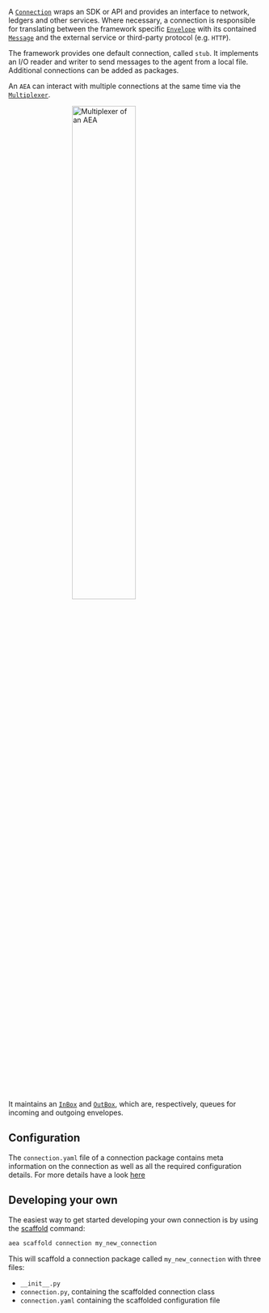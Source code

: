 A <a href="../api/connections/base#connection-objects">`Connection`</a> wraps an SDK or API and provides an interface to network, ledgers and other services. Where necessary, a connection is responsible for translating between the framework specific <a href="../api/mail/base#envelope-objects">`Envelope`</a>  with its contained <a href="../api/protocols/base#message-objects">`Message`</a> and the external service or third-party protocol (e.g. `HTTP`).

The framework provides one default connection, called `stub`. It implements an I/O reader and writer to send messages to the agent from a local file. Additional connections can be added as packages.

An `AEA` can interact with multiple connections at the same time via the <a href="../api/connections/base#connection-objects">`Multiplexer`</a>.

<img src="../assets/multiplexer.jpg" alt="Multiplexer of an AEA" class="center" style="display: block; margin-left: auto; margin-right: auto;width:50%;">

It maintains an <a href="../api/multiplexer#inbox-objects">`InBox`</a> and <a href="../api/multiplexer#outbox-objects">`OutBox`</a>, which are, respectively, queues for incoming and outgoing envelopes.

## Configuration

The `connection.yaml` file of a connection package contains meta information on the connection as well as all the required configuration details. For more details have a look <a href="../config">here</a>

## Developing your own

The easiest way to get started developing your own connection is by using the <a href="../scaffolding">scaffold</a> command:

``` bash
aea scaffold connection my_new_connection
```

This will scaffold a connection package called `my_new_connection` with three files:

* `__init__.py` 
* `connection.py`, containing the scaffolded connection class
* `connection.yaml` containing the scaffolded configuration file

<br />




